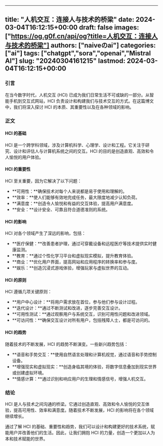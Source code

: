 
---
title: "人机交互：连接人与技术的桥梁"
date: 2024-03-04T16:12:15+00:00
draft: false
images: ["https://og.g0f.cn/api/og?title=人机交互：连接人与技术的桥梁"]
authors: ["naiveのai"]
categories: ["ai"]
tags: ["chatgpt","sora","openai","Mistral AI"]
slug: "20240304161215"
lastmod: 2024-03-04T16:12:15+00:00
---
### 引言

在当今数字时代，人机交互 (HCI) 已成为我们日常生活不可或缺的一部分。从智能手机到交互式网站，HCI 负责设计和构建我们与技术交互的方式。在这篇博文中，我们将深入探讨 HCI 的本质、其重要性以及在各种领域的影响。

### 正文

#### HCI 的基础

HCI 是一个跨学科领域，涉及计算机科学、心理学、设计和工程。它关注于研究、设计和评估人与计算机系统之间的交互。HCI 的目的是创造直观、高效和令人愉悦的用户体验。

#### HCI 的重要性

HCI 至关重要，因为它解决了以下问题：

- **可用性：**确保技术对每个人来说都是易于使用和理解的。
- **效率：**使人们能够有效地完成任务，最大限度地减少认知负荷。
- **满意度：**创造令人愉悦和有益的交互体验，提高用户满意度。
- **安全：**设计安全、可靠且符合道德准则的系统。

#### HCI 的影响

HCI 对各个领域产生了深远的影响，包括：

- **医疗保健：**改善患者护理，通过可穿戴设备和远程医疗等技术提供实时健康监测。
- **教育：**通过个性化学习平台和虚拟现实模拟，提升教育体验。
- **商业：**优化用户界面，提高网站和应用程序的转换率和参与度。
- **娱乐：**创造沉浸式游戏体验，增强玩家与虚拟世界的互动。

#### HCI 的原则

HCI 遵循几项关键原则：

- **用户中心设计：**将用户需求放在首位，参与他们参与设计过程。
- **迭代设计：**通过不断测试和改进，逐步完善交互设计。
- **可用性测试：**通过观察用户与系统交互，识别可用性问题和改进领域。
- **可访问性：**确保交互设计对所有用户，包括残障人士，都是可访问的。

#### HCI 的趋势

随着技术的不断发展，HCI 的趋势不断演变。一些新兴趋势包括：

- **语音和手势交互：**使用自然语言处理和计算机视觉，通过语音和手势控制设备。
- **增强现实和虚拟现实：**创造身临其境的体验，将数字信息叠加到现实世界或创建虚拟环境。
- **情感计算：**通过识别和响应用户的生理和情感信号，增强人机交互。

### 结论

HCI 是人与技术之间沟通的桥梁。它通过创造直观、高效和令人愉悦的交互体验，提高可用性、效率和满意度。随着技术不断发展，HCI 的影响将在各个领域继续增长。

通过了解 HCI 的基础、重要性和趋势，我们可以设计和构建更好的技术系统，赋能用户并改善他们的生活。因此，让我们拥抱 HCI 的力量，创造一个更加以人为本和技术赋能的世界。